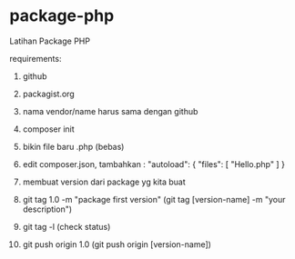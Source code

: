 # package-php
Latihan Package PHP

requirements:
1. github
2. packagist.org
3. nama vendor/name harus sama dengan github

1. composer init
2. bikin file baru .php (bebas)
3. edit composer.json, tambahkan :
    "autoload": {
          "files": [
              "Hello.php"
          ]
      }
      
4. membuat version dari package yg kita buat
5. git tag 1.0 -m "package first version" (git tag [version-name] -m "your description")
6. git tag -l (check status)
7. git push origin 1.0 (git push origin [version-name])
